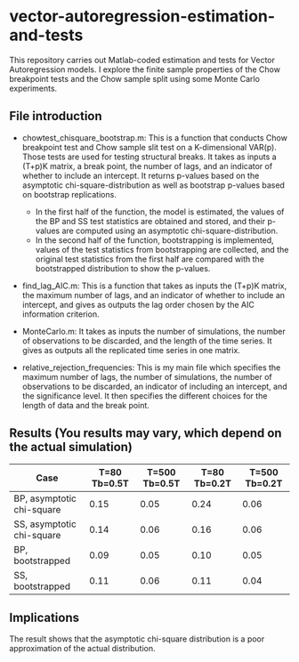 # vector-autoregression-estimation-and-tests
This repository carries out Matlab-coded estimation and tests for Vector Autoregression models. I explore the finite sample properties of the Chow breakpoint tests and the Chow sample split using some Monte Carlo experiments.

## File introduction
- chowtest_chisquare_bootstrap.m: This is a function that conducts Chow breakpoint test and Chow sample slit test on a K-dimensional VAR(p). Those tests are used for testing structural breaks. It takes as inputs a (T+p)K matrix, a break point, the number of lags, and an indicator of whether to include an intercept. It returns p-values based on the asymptotic chi-square-distribution as well as bootstrap p-values based on bootstrap replications. 
  - In the first half of the function, the model is estimated, the values of the BP and SS test statistics are obtained and stored, and their p-values are computed using an asymptotic chi-square-distribution. 
  - In the second half of the function, bootstrapping is implemented, values of the test statistics from bootstrapping are collected, and the original test statistics from the first half are compared with the bootstrapped distribution to show the p-values.

- find_lag_AIC.m: This is a function that takes as inputs the (T+p)K matrix, the maximum number of lags, and an indicator of whether to include an intercept, and gives as outputs the lag order chosen by the AIC information criterion.

- MonteCarlo.m: It takes as inputs the number of simulations, the number of observations to be discarded, and the length of the time series. It gives as outputs all the replicated time series in one matrix.  

- relative_rejection_frequencies: This is my main file which specifies the maximum number of lags, the number of simulations, the number of observations to be discarded, an indicator of including an intercept, and the significance level. It then specifies the different choices for the length of data and the break point. 

## Results (You results may vary, which depend on the actual simulation)
Case | T=80 Tb=0.5T | T=500 Tb=0.5T | T=80 Tb=0.2T | T=500 Tb=0.2T
---- | ------------ | ------------- | ------------ | -------------
BP, asymptotic chi-square | 0.15 | 0.05 | 0.24 | 0.06
SS, asymptotic chi-square | 0.14 | 0.06 | 0.16 | 0.06
BP, bootstrapped | 0.09 | 0.05 | 0.10 | 0.05
SS, bootstrapped | 0.11 | 0.06 | 0.11 | 0.04

## Implications
The result shows that the asymptotic chi-square distribution is a poor approximation of the actual distribution.
